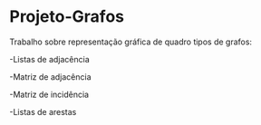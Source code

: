 # Projeto-Grafos

Trabalho sobre representação gráfica de quadro tipos de grafos:  
 
 -Listas de adjacência  
 
 -Matriz de adjacência  
 
 -Matriz de incidência  
 
 -Listas de arestas
